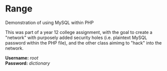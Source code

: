 # Range
Demonstration of using MySQL within PHP

This was part of a year 12 college assignment, with the goal to create a "network" with purposely added security holes (i.e. plaintext MySQL password within the PHP file), and the other class aimimg to "hack" into the network.

**Username:** _root_  
**Password:** _dictionary_
